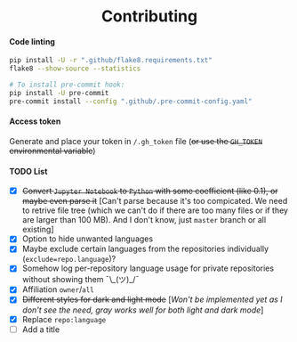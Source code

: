 <h1 align="center">Contributing</h1>

#### Code linting
```bash
pip install -U -r ".github/flake8.requirements.txt"
flake8 --show-source --statistics

# To install pre-commit hook:
pip install -U pre-commit
pre-commit install --config ".github/.pre-commit-config.yaml"
```

#### Access token
Generate and place your token in `/.gh_token` file (~~or use the `GH_TOKEN` environmental variable~~)

#### TODO List
- [x] ~~Convert `Jupyter Notebook` to `Python` with some coefficient (like 0.1), or maybe even parse it~~ \[Can't parse because it's too compicated.
We need to retrive file tree (which we can't do if there are too many files or if they are larger than 100 MB). And I don't know, just `master` branch or all existing\]
- [x] Option to hide unwanted languages
- [x] Maybe exclude certain languages from the repositories individually (`exclude=repo.language`)?
- [x] Somehow log per-repository language usage for private repositories without showing them ¯\\\_(ツ)\_/¯
- [x] Affiliation `owner`/`all`
- [x] ~~Different styles for dark and light mode~~ \[*Won't be implemented yet as I don't see the need, gray works well for both light and dark mode*\]
- [x] Replace `repo:language`
- [ ] Add a title
